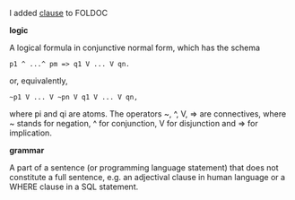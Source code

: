 I added [clause](https://foldoc.org/clause) to FOLDOC

**logic**

A logical formula in conjunctive normal form, which has the schema

`p1 ^ ...^ pm => q1 V ... V qn.`

or, equivalently,

`~p1 V ... V ~pn V q1 V ... V qn,`

where pi and qi are atoms.  The operators ~, ^, V, => are connectives, where ~
stands for negation, ^ for conjunction, V for disjunction and => for
implication.

**grammar**

A part of a sentence (or programming language statement) that does not
constitute a full sentence, e.g. an adjectival clause in human language or a
WHERE clause in a SQL statement.